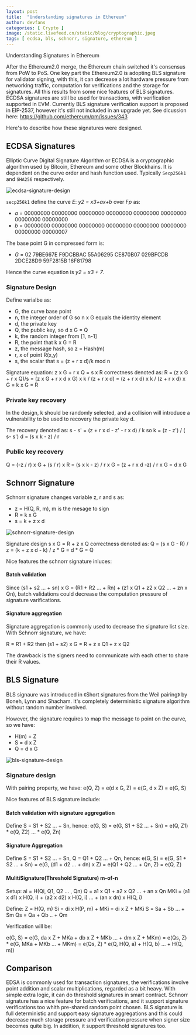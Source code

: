 ```yaml
---
layout: post
title:  "Understanding signatures in Ethereum"
author: devfans
categories: [ Crypto ]
image: /static.livefeed.cn/static/blog/cryptographic.jpeg
tags: [ ecdsa, bls, schnorr, signature, ethereum ]
---
```



Understanding Signatures in Ethereum

After the Ethereum2.0 merge, the Ethereum chain switched it's consensus from PoW to PoS. One key part the Ethereum2.0 is adopting BLS signature for validator signing, with this, it can decrease a lot hardware pressure from  networking traffic, computation for verifications and the storage for signatures. All this results from some nice features of BLS signatures. ECDSA signatures are still be used for transactions, with verification supported in EVM. Currently BLS signature verification support is proposed in EIP-2537, however it's still not included in an upgrade yet. See dicussion here: https://github.com/ethereum/pm/issues/343

Here's to describe how these signatures were designed. 

 ## ECDSA Signatures

Elliptic Curve Digital Signature Algorithm or ECDSA is a cryptographic algorithm used by Bitcoin, Ethereum and some other Blockhains. It is dependent on the curve order and hash function used. Typically `Secp256k1` and `SHA256` respectively.  

![ecdsa-signature-design](/static.livefeed.cn/static/blog/ecdsa.png)

`secp256k1` define the curve *E*: *y2 = x3+ax+b* over F*p* as:

- *a* = 00000000 00000000 00000000 00000000 00000000 00000000 00000000 00000000
- *b* = 00000000 00000000 00000000 00000000 00000000 00000000 00000000 00000007

The base point G in compressed form is:

- *G* = 02 79BE667E F9DCBBAC 55A06295 CE870B07 029BFCDB 2DCE28D9 59F2815B 16F81798

Hence the curve equation is *y2 = x3 + 7*.

### Signature Design

Define varialbe as:

- G, the curve base point
- n, the integer order of G so n x G equals the identity element
- d, the private key
- Q, the public key, so d x G = Q
- k, the random integer from [1, n-1]
- R, the point that k x G = R
- z, the message hash, so z = Hash(m)
- r, x of point R(x,y)
- s, the scalar that s = (z + r x d)/k  mod n

Signature equation:
z x G + r x Q = s x R
correctness denoted as:
R = (z x G + r x Q)/s = (z x G + r x d x G) x k / (z + r x d)
   = (z + r x d) x k / (z + r x d) x G
   = k x G
   = R
	

### Private key recovery

In the design, k should be randomly selected, and a collision will introduce a vulnerability to be used to recovery the private key d.

The recovery denoted as:
s - s' = (z + r x d - z' - r x d) / k
so
k = (z - z') / ( s- s')
d = (s x k - z) / r


### Public key recovery

Q = (-z / r) x G + (s / r) x R
  = (s x k - z) / r x G
  = (z + r x d -z) / r x G
  = d x G


## Schnorr Signature

Schnorr signature changes variable z, r and s as:
- z = H(Q, R, m),  m is the mesage to sign
- R = k x G
- s = k + z x d

![schnorr-signature-design](/static.livefeed.cn/static/blog/schnorr.png)


Signature design
s x G = R + z x Q
correctness denoted as:
Q = (s x G - R) / z
  = (k + z x d - k) / z * G
  = d * G
  = Q

Nice features the schnorr signature inluces:

#### Batch validation

Since (s1 + s2 ... + sn) x G = (R1 + R2 ... + Rn) + (z1 x Q1 + z2 x Q2 ... + zn x Qn), batch validations could decrease the computation pressure of signature varifications.

#### Signature aggregation

Signature aggregation is commonly used to decrease the signature list size. 
With Schnorr signature, we have:

R = R1 + R2
then
(s1 + s2) x G = R + z x Q1 + z x Q2

The drawback is the signers need to communicate with each other to share their R values.

## BLS Signature

BLS signaure was introduced in 《Short signatures from the Weil pairing》 by Boneh, Lynn and Shacham. It's completely deterministic signature algorithm without random number involved.

However, the signature requires to map the message to point on the curve, so we have:
- H(m) = Z
- S = d x Z
- Q = d x G


![bls-signature-design](/static.livefeed.cn/static/blog/bls.png)

### Signature design

With pairing property, we have:
e(Q, Z) = e(d x G, Z) = e(G, d x Z) = e(G, S)

Nice features of BLS signature include:

#### Batch validation with signature aggregation

Define S = S1 + S2 ... + Sn, hence:
e(G, S) = e(G, S1 + S2 ... + Sn) = e(Q, Z1) * e(Q, Z2) ... * e(Q, Zn)

#### Signature Aggregation

Define S = S1 + S2 ... + Sn, Q = Q1 + Q2 ... + Qn, hence:
e(G, S) = e(G, S1 + S2 ... + Sn)
  = e(G, (d1 + d2 ... + dn) x Z)
  = e(Q1 + Q2 ... + Qn, Z)
  = e(Q, Z) 

#### MulitiSignature(Threshold Signature) m-of-n

Setup:
ai = H(Qi, Q1, Q2 ... , Qn)
Q = a1 x Q1 + a2 x Q2 ... + an x Qn
MKi = (a1 x d1) x H(Q, i) + (a2 x d2) x H(Q, i) ... + (an x dn) x H(Q, i)

Define:
Z = H(Q, m)
Si = di x H(P, m) + MKi = di x Z + MKi
S = Sa + Sb ... + Sm
Qs = Qa + Qb .. + Qm

Verification will be:

e(G, S) = e(G, da x Z + MKa + db x Z + MKb ... + dm x Z + MKm)
  = e(Qs, Z) * e(G, MKa + MKb ... + MKm)
  = e(Qs, Z) * e(Q, H(Q, a) + H(Q, b) ... + H(Q, m))
  
  
  
## Comparison

EDSA is commonly used for transaction signatures, the verifications involve point addition and scalar multiplications, regarded as a bit heavy. With simple extra logic, it can do threshold signatures in smart contract. Schnorr signature has a nice feature for batch verifications, and it support signature verifications too whith pre-shared random point chosen. BLS signature is full deterministic and support easy signature aggregations and this could decrease much storage pressure and verification pressure when signer size becomes quite big. In addition, it support threshold signatures too.





